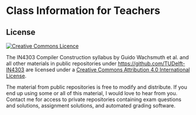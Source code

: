 # Class Information for Teachers



## License

<a rel="license" href="http://creativecommons.org/licenses/by/4.0/"><img alt="Creative Commons Licence" style="border-width:0" src="https://i.creativecommons.org/l/by/4.0/88x31.png"/></a>

<span xmlns:dct="http://purl.org/dc/terms/" property="dct:title">The IN4303 Compiler Construction syllabus</span>
by <span xmlns:cc="http://creativecommons.org/ns#" property="cc:attributionName">Guido Wachsmuth et al.</span>
and all other materials in public repositories under https://github.com/TUDelft-IN4303
are licensed under a <a rel="license" href="http://creativecommons.org/licenses/by/4.0/">Creative Commons Attribution 4.0 International License</a>.

The material from public repositories is free to modify and distribute. 
If you end up using some or all of this material, I would love to hear from you.
Contact me for access to private repositories containing 
  exam questions and solutions,
  assignment solutions,
  and automated grading software.
